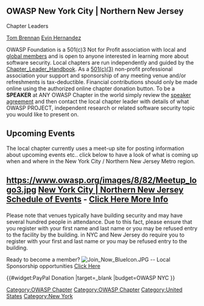 ## OWASP New York City | Northern New Jersey

Chapter Leaders

[Tom Brennan](mailto:tomb@owasp.org) [Evin
Hernandez](mailto:evin.hernandez@owasp.org)

OWASP Foundation is a 501(c)3 Not for Profit association with local and
[global members](Membership "wikilink") and is open to anyone interested
in learning more about software security. Local chapters are run
independently and guided by the
[Chapter_Leader_Handbook](Chapter_Leader_Handbook "wikilink"). As a
[501(c)(3)](About_OWASP "wikilink") non-profit professional association
your support and sponsorship of any meeting venue and/or refreshments is
tax-deductible. Financial contributions should only be made online using
the authorized online chapter donation button. To be a <b>SPEAKER</b> at
ANY OWASP Chapter in the world simply review the [speaker
agreement](Speaker_Agreement "wikilink") and then contact the local
chapter leader with details of what OWASP PROJECT, independent research
or related software security topic you would like to present on.

## Upcoming Events

The local chapter currently uses a meet-up site for posting information
about upcoming events etc.. click below to have a look of what is coming
up when and where in the New York City / Northern New Jersey Metro
region.

<h2>

[<https://www.owasp.org/images/8/82/Meetup_logo3.jpg>](https://www.meetup.com/owaspnycnj/)
[New York City | Northern New Jersey Schedule of
Events](https://www.meetup.com/owaspnyc/) - [Click Here More
Info](https://www.meetup.com/owaspnyc/)

</h2>

Please note that venues typically have building security and may have
several hundred people in attendance. Due to this fact, please ensure
that you register with your first name and last name or you may be
refused entry to the facility by the building. in NYC and New Jersey do
require you to register with your first and last name or you may be
refused entry to the building.

Ready to become a member?
![Join_Now_BlueIcon.JPG](Join_Now_BlueIcon.JPG
"Join_Now_BlueIcon.JPG") -- Local Sponsorship opportunities [Click
Here](https://www.owasp.org/images/b/ba/NYC_Chapter_Sponsorship.pdf)

{{\#widget:PayPal Donation |target=_blank |budget=OWASP NYC }}

[Category:OWASP Chapter](Category:OWASP_Chapter "wikilink")
[Category:OWASP Chapter](Category:OWASP_Chapter "wikilink")
[Category:United States](Category:United_States "wikilink")
[Category:New York](Category:New_York "wikilink")